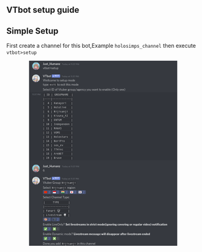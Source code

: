 ## VTbot setup guide 

## Simple Setup
First create a channel for this bot,Example `holosimps_channel`
then execute `vtbot>setup`
<p align="center">
  <img src="https://raw.githubusercontent.com/JustHumanz/Go-simp/master/Img/RemakeSetup.png" alt="Setup"/>
</p>